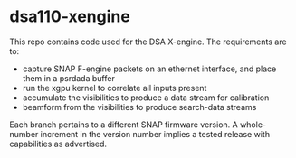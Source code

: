 # dsa110-xengine

This repo contains code used for the DSA X-engine. The requirements are to:
 - capture SNAP F-engine packets on an ethernet interface, and place them in a psrdada buffer
 - run the xgpu kernel to correlate all inputs present
 - accumulate the visibilities to produce a data stream for calibration
 - beamform from the visibilities to produce search-data streams
 
Each branch pertains to a different SNAP firmware version. A whole-number increment in the version number implies a tested release with capabilities as advertised. 
